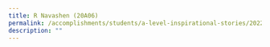 ```yaml
---
title: R Navashen (20A06)
permalink: /accomplishments/students/a-level-inspirational-stories/2022/navashen/
description: ""
---
```


